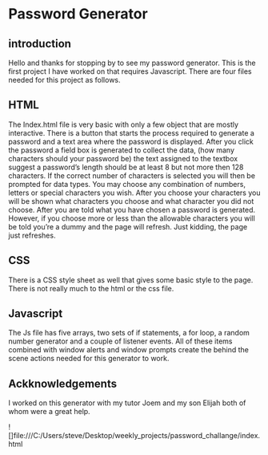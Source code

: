 # Password Generator


## introduction
Hello and thanks for stopping by to see my password generator.
This is the first project I have worked on that requires Javascript.
There are four files needed for this project as follows. 

## HTML
The Index.html file is very basic with only a few object that are mostly interactive. There is a button that starts the process required to generate a password and a text area where the password is displayed.
After you click the password a field box is generated to collect the data, (how many characters should your password be) the text assigned to the textbox suggest a password’s length should be at least 8 but not more then 128 characters. If the correct number of characters is selected you will then be prompted for data types. You may choose any combination of numbers, letters or special characters you wish. After you choose your characters you will be shown what characters you choose and what character you did not choose. After you are told what you have chosen a password is generated. However, if you choose more or less than the allowable characters you will be told you’re a dummy and the page will refresh. Just kidding, the page just refreshes. 

## CSS
There is a CSS style sheet as well that gives some basic style to the page. There is not really much to the html or the css file. 


## Javascript 
The Js file has five arrays, two sets of if statements, a for loop, a random number generator and a couple of listener events. All of these items combined with window alerts and window prompts create the behind the scene actions needed for this generator to work.

## Ackknowledgements
 I worked on this generator with my tutor Joem and my son Elijah both of whom were a great help.

 ![]file:///C:/Users/steve/Desktop/weekly_projects/password_challange/index.html
  